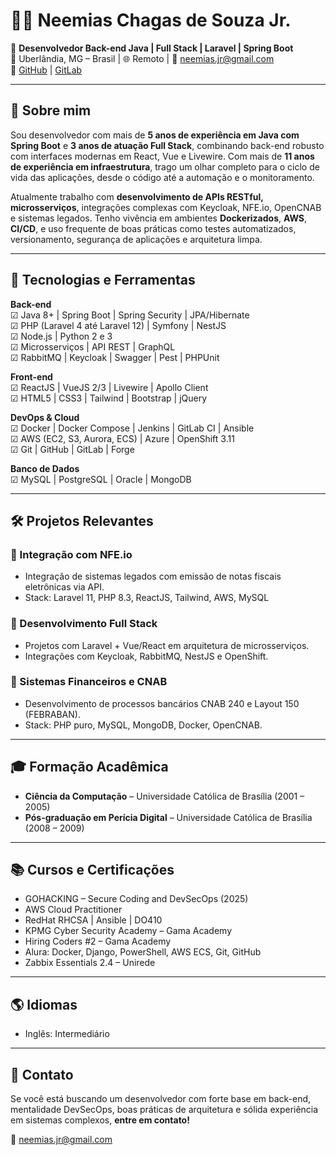 # 👨‍💻 Neemias Chagas de Souza Jr.

🎯 **Desenvolvedor Back-end Java | Full Stack | Laravel | Spring Boot**  
📍 Uberlândia, MG – Brasil | 🌐 Remoto | 📧 neemias.jr@gmail.com  
🔗 [GitHub](https://github.com/neemiasjr) | [GitLab](https://gitlab.com/neemiasjr)

---

## 🧭 Sobre mim

Sou desenvolvedor com mais de **5 anos de experiência em Java com Spring Boot** e **3 anos de atuação Full Stack**, combinando back-end robusto com interfaces modernas em React, Vue e Livewire. Com mais de **11 anos de experiência em infraestrutura**, trago um olhar completo para o ciclo de vida das aplicações, desde o código até a automação e o monitoramento.

Atualmente trabalho com **desenvolvimento de APIs RESTful, microsserviços**, integrações complexas com Keycloak, NFE.io, OpenCNAB e sistemas legados. Tenho vivência em ambientes **Dockerizados**, **AWS**, **CI/CD**, e uso frequente de boas práticas como testes automatizados, versionamento, segurança de aplicações e arquitetura limpa.

---

## 🚀 Tecnologias e Ferramentas

**Back-end**  
☑ Java 8+ | Spring Boot | Spring Security | JPA/Hibernate  
☑ PHP (Laravel 4 até Laravel 12) | Symfony | NestJS  
☑ Node.js | Python 2 e 3  
☑ Microsserviços | API REST | GraphQL  
☑ RabbitMQ | Keycloak | Swagger | Pest | PHPUnit

**Front-end**  
☑ ReactJS | VueJS 2/3 | Livewire | Apollo Client  
☑ HTML5 | CSS3 | Tailwind | Bootstrap | jQuery

**DevOps & Cloud**  
☑ Docker | Docker Compose | Jenkins | GitLab CI | Ansible  
☑ AWS (EC2, S3, Aurora, ECS) | Azure | OpenShift 3.11  
☑ Git | GitHub | GitLab | Forge

**Banco de Dados**  
☑ MySQL | PostgreSQL | Oracle | MongoDB

---

## 🛠 Projetos Relevantes

### 🔹 Integração com NFE.io
- Integração de sistemas legados com emissão de notas fiscais eletrônicas via API.
- Stack: Laravel 11, PHP 8.3, ReactJS, Tailwind, AWS, MySQL

### 🔹 Desenvolvimento Full Stack
- Projetos com Laravel + Vue/React em arquitetura de microsserviços.
- Integrações com Keycloak, RabbitMQ, NestJS e OpenShift.

### 🔹 Sistemas Financeiros e CNAB
- Desenvolvimento de processos bancários CNAB 240 e Layout 150 (FEBRABAN).
- Stack: PHP puro, MySQL, MongoDB, Docker, OpenCNAB.

---

## 🎓 Formação Acadêmica

- **Ciência da Computação** – Universidade Católica de Brasília (2001 – 2005)  
- **Pós-graduação em Perícia Digital** – Universidade Católica de Brasília (2008 – 2009)

---

## 📚 Cursos e Certificações

- GOHACKING – Secure Coding and DevSecOps (2025)
- AWS Cloud Practitioner
- RedHat RHCSA | Ansible | DO410
- KPMG Cyber Security Academy – Gama Academy
- Hiring Coders #2 – Gama Academy
- Alura: Docker, Django, PowerShell, AWS ECS, Git, GitHub
- Zabbix Essentials 2.4 – Unirede

---

## 🌎 Idiomas

- Inglês: Intermediário

---

## 📌 Contato

Se você está buscando um desenvolvedor com forte base em back-end, mentalidade DevSecOps, boas práticas de arquitetura e sólida experiência em sistemas complexos, **entre em contato!**

📧 neemias.jr@gmail.com
